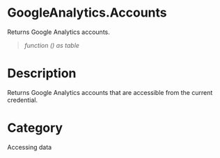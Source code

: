 ﻿# GoogleAnalytics.Accounts
Returns Google Analytics accounts.
> _function () as table_
# Description 
Returns Google Analytics accounts that are accessible from the current credential.
# Category 
Accessing data

